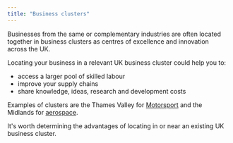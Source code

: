 ```yaml
---
title: "Business clusters"
---
```

Businesses from the same or complementary industries are often located together in business clusters as centres of excellence and innovation across the UK. 

Locating your business in a relevant UK business cluster could help you to:
* access a larger pool of skilled labour
* improve your supply chains
* share knowledge, ideas, research and development costs

Examples of clusters are the Thames Valley for [Motorsport](https://invest.great.gov.uk/int/industries/automotive/motorsport/) and the Midlands for [aerospace](https://invest.great.gov.uk/int/industries/aerospace/).

It's worth determining the advantages of locating in or near an existing UK business cluster.
